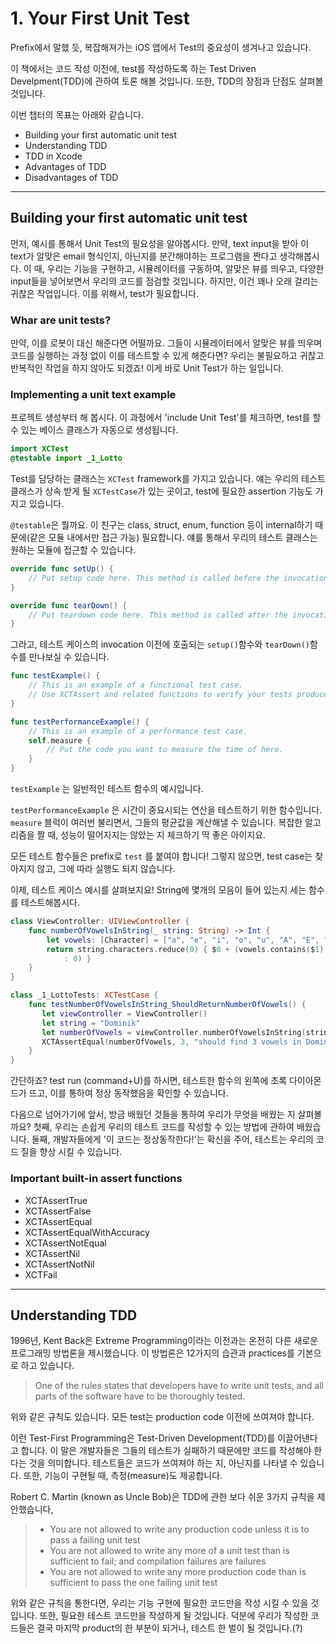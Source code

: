 # 1. Your First Unit Test

Prefix에서 말했 듯, 복잡해져가는 iOS 앱에서 Test의 중요성이 생겨나고 있습니다. 

이 책에서는 코드 작성 이전에, test를 작성하도록 하는 Test Driven Develpment(TDD)에 관하여 토론 해볼 것입니다. 또한, TDD의 장점과 단점도 살펴볼 것입니다.

이번 챕터의 목표는 아래와 같습니다.

- Building your first automatic unit test 
- Understanding TDD 
- TDD in Xcode 
- Advantages of TDD 
- Disadvantages of TDD 



---------------

## Building your first automatic unit test

먼저, 예시를 통해서 Unit Test의 필요성을 알아봅시다. 만약, text input을 받아 이 text가 알맞은 email 형식인지, 아닌지를 분간해야하는 프로그램을 짠다고 생각해봅시다. 이 때, 우리는 기능을 구현하고, 시뮬레이터를 구동하여, 알맞은 뷰를 띄우고, 다양한 input들을 넣어보면서 우리의 코드를 점검할 것입니다. 하지만, 이건 꽤나 오래 걸리는 귀찮은 작업입니다. 이를 위해서, test가 필요합니다.

### Whar are unit tests?

만약, 이를 로봇이 대신 해준다면 어떨까요. 그들이 시뮬레이터에서 알맞은 뷰를 띄우며 코드를 실행하는 과정 없이 이를 테스트할 수 있게 해준다면? 우리는 불필요하고 귀찮고 반복적인 작업을 하지 않아도 되겠죠! 이게 바로 Unit Test가 하는 일입니다.

### Implementing a unit text example

프로젝트 생성부터 해 봅시다. 이 과정에서 'include Unit Test'를 체크하면, test를 할 수 있는 베이스 클래스가 자동으로 생성됩니다.

``` Swift
import XCTest
@testable import _1_Lotto
```

Test를 담당하는 클래스는 `XCTest` framework를 가지고 있습니다. 얘는 우리의 테스트 클래스가 상속 받게 될 `XCTestCase`가 있는 곳이고, test에 필요한 assertion 기능도 가지고 있습니다.

`@testable`은 뭘까요. 이 친구는 class, struct, enum, function 등이 internal하기 때문에(같은 모듈 내에서만 접근 가능) 필요합니다. 얘를 통해서 우리의 테스트 클래스는 원하는 모듈에 접근할 수 있습니다.

```Swift
override func setUp() {
	// Put setup code here. This method is called before the invocation of each test method in the class.
}

override func tearDown() {
	// Put teardown code here. This method is called after the invocation of each test method in the class.
}
```

그라고, 테스트 케이스의 invocation 이전에 호출되는 `setup()`함수와 `tearDown()`함수를 만나보실 수 있습니다.

```Swift
func testExample() {
    // This is an example of a functional test case.
    // Use XCTAssert and related functions to verify your tests produce the correct results.
}

func testPerformanceExample() {
    // This is an example of a performance test case.
    self.measure {
        // Put the code you want to measure the time of here.
    }
}
```

`testExample` 는 일반적인 테스트 함수의 예시입니다.

`testPerformanceExample` 은 시간이 중요시되는 연산을 테스트하기 위한 함수입니다. `measure` 블럭이 여러번 불리면서, 그들의 평균값을 계산해낼 수 있습니다. 복잡한 알고리즘을 짤 때, 성능이 떨어지지는 않았는 지 체크하기 딱 좋은 아이지요. 

모든 테스트 함수들은 prefix로 `test` 를 붙여야 합니다! 그렇지 않으면, test case는 찾아지지 않고, 그에 따라 실행도 되지 않습니다.

이제, 테스트 케이스 예시를 살펴보지요! String에 몇개의 모음이 들어 있는지 세는 함수를 테스트해봅시다.

```Swift
class ViewController: UIViewController {
    func numberOfVowelsInString(_ string: String) -> Int {
        let vowels: [Character] = ["a", "e", "i", "o", "u", "A", "E", "I", "O", "U"]
        return string.characters.reduce(0) { $0 + (vowels.contains($1) ? 1
            : 0) }
    }
}
```

```Swift
class _1_LottoTests: XCTestCase {
	func testNumberOfVowelsInString_ShouldReturnNumberOfVowels() {
 	   let viewController = ViewController()
 	   let string = "Dominik"
  	   let numberOfVowels = viewController.numberOfVowelsInString(string)
  	   XCTAssertEqual(numberOfVowels, 3, "should find 3 vowels in Dominik")
	}
}
```

간단하죠? test run (command+U)를 하시면, 테스트한 함수의 왼쪽에 초록 다이아몬드가 뜨고, 이를 통하여 정상 동작했음을 확인할 수 있습니다. 

다음으로 넘어가기에 앞서, 방금 배웠던 것들을 통하여 우리가 무엇을 배웠는 지 살펴볼까요? 첫째, 우리는 손쉽게 우리의 테스트 코드를 작성할 수 있는 방법에 관하여 배웠습니다. 둘째, 개발자들에게 '이 코드는 정상동작한다!'는 확신을 주어, 테스트는 우리의 코드 질을 향상 시킬 수 있습니다.

### Important built-in assert functions

- XCTAssertTrue
- XCTAssertFalse
- XCTAssertEqual
- XCTAssertEqualWithAccuracy
- XCTAssertNotEqual
- XCTAssertNil
- XCTAssertNotNil
- XCTFail



--------------

## Understanding TDD

1996년, Kent Back은 Extreme Programming이라는 이전과는 온전히 다른 새로운 프로그래밍 방법론을 제시했습니다. 이 방법론은 12가지의 습관과 practices를 기본으로 하고 있습니다.

> One of the rules states that developers have to write unit tests, and all parts of the software have to be thoroughly tested.

위와 같은 규칙도 있습니다. 모든 test는 production code 이전에 쓰여져야 합니다.

이런 Test-First Programming은 Test-Driven Development(TDD)를 이끌어낸다고 합니다. 이 말은 개발자들은 그들의 테스트가 실패하기 때문에만 코드를 작성해야 한다는 것을 의미합니다. 테스트들은 코드가 쓰여져야 하는 지, 아닌지를 나타낼 수 있습니다. 또한, 기능이 구현될 때, 측정(measure)도 제공합니다.

Robert C. Martin (known as Uncle Bob)은 TDD에 관한 보다 쉬운 3가지 규칙을 제안했습니다,

> - You are not allowed to write any production code unless it is to pass a failing unit test 
> - You are not allowed to write any more of a unit test than is sufficient to fail; and compilation failures are failures 
> - You are not allowed to write any more production code than is sufficient to pass the one failing unit test 

위와 같은 규칙을 통한다면, 우리는 기능 구현에 필요한 코드만을 작성 시킬 수 있을 것입니다. 또한, 필요한 테스트 코드만을 작성하게 될 것입니다. 덕분에 우리가 작성한 코드들은 결국 마지막 product의 한 부분이 되거나, 테스트 한 벌이 될 것입니다.(?)













